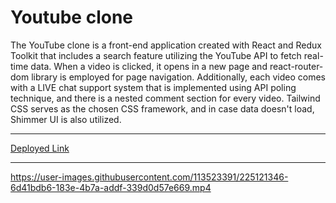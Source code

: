 # Youtube clone
The YouTube clone is a front-end application created with React and Redux Toolkit that includes a search feature utilizing the YouTube API to fetch real-time data. When a video is clicked, it opens in a new page and react-router-dom library is employed for page navigation. Additionally, each video comes with a LIVE chat support system that is implemented using API poling technique, and there is a nested comment section for every video. Tailwind CSS serves as the chosen CSS framework, and in case data doesn't load, Shimmer UI is also utilized.
***
[Deployed Link](https://youtube-clone-chetan-dighole.netlify.app/)
***

https://user-images.githubusercontent.com/113523391/225121346-6d41bdb6-183e-4b7a-addf-339d0d57e669.mp4

